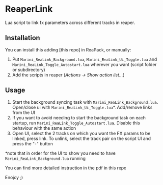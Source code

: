 # ReaperLink
Lua script to link fx parameters across different tracks in reaper. 

## Installation
You can install this adding [this repo] in ReaPack, or manually:

1. Put `Marini_ReaLink_Background.lua`, `Marini_ReaLink_Ui_Toggle.lua` and `Marini_ReaLink_Toggle_Autostart.lua` wherever you want (script folder or subdirectory)
2. Add the scripts in reaper (<i>Actions -> Show action list...</i>)

## Usage
1. Start the background syncing task with `Marini_ReaLink_Background.lua`. Open/close ui with `Marini_ReaLink_Ui_Toggle.lua`*. Add/remove links from the UI
2. If you want to avoid needing to start the background task on each startup, run `Marini_ReaLink_Toggle_Autostart.lua`. Disable this behaviour with the same action
3. Open UI, select the 2 tracks on which you want the FX params to be linked, press link. To unlink, select the track pair on the script UI and press the "-" button

*note that in order for the UI to show you need to have `Marini_ReaLink_Background.lua` running 

You can find more detailed instruction in the pdf in this repo

Enojoy ;)
